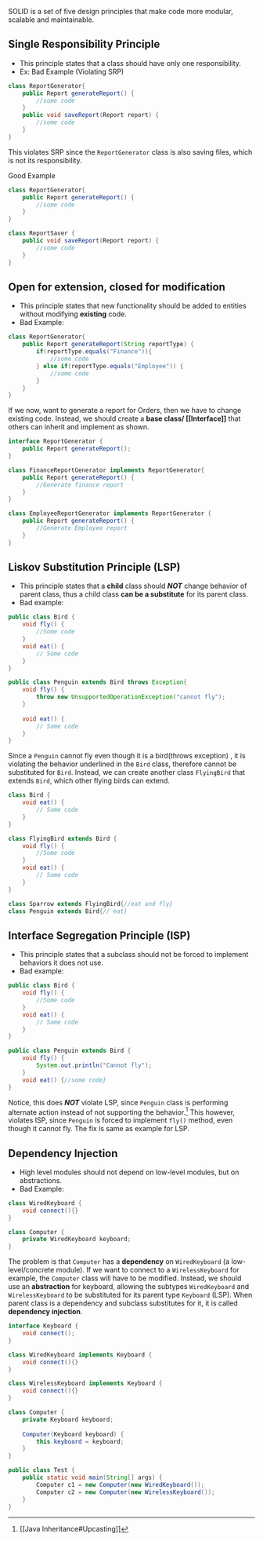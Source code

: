SOLID is a set of five design principles that make code more modular, scalable and maintainable.

## **S**ingle Responsibility Principle

+ This principle states that a class should have only one responsibility.
+ Ex: Bad Example (Violating SRP)
```java
class ReportGenerator{
	public Report generateReport() {
		//some code
	}
	public void saveReport(Report report) {
		//some code
	}
}
```
This violates SRP since the `ReportGenerator` class is also saving files, which is not its responsibility.

Good Example
```java
class ReportGenerator{
	public Report generateReport() {
		//some code
	}
}

class ReportSaver {
	public void saveReport(Report report) {
		//some code
	}
}
```

## **O**pen for extension, closed for modification

+ This principle states that new functionality should be added to entities without modifying **existing** code.
+ Bad Example:
```java
class ReportGenerator{
	public Report generateReport(String reportType) {
		if(reportType.equals("Finance")){
			//some code
		} else if(reportType.equals("Employee")) {
			//some code
		}
	}
}
```
If we now, want to generate a report for Orders, then we have to change existing code. 
Instead, we should create a **base class/ [[Interface]]** that others can inherit and implement as shown.
```java
interface ReportGenerator {
	public Report generateReport();
}

class FinanceReportGenerator implements ReportGenerator{
	public Report generateReport() {
		//Generate finance report
	}
}

class EmployeeReportGenerator implements ReportGenerator {
	public Report generateReport() {
		//Generate Employee report
	}
}
```

## **L**iskov Substitution Principle (LSP)

+ This principle states that a **child** class should ***NOT*** change behavior of parent class, thus a child class **can be a substitute** for its parent class.
+ Bad example:
```java
public class Bird {
	void fly() {
		//Some code
	}
	void eat() {
		// Some code
	}
}

public class Penguin extends Bird throws Exception{
	void fly() {
		throw new UnsupportedOperationException("cannot fly");
	}
	
	void eat() {
		// Some code
	}
}
```
Since a `Penguin` cannot fly even though it is a bird(throws exception) , it is violating the behavior underlined in the `Bird` class, therefore cannot be substituted for `Bird`. 
Instead, we can create another class `FlyingBird` that extends `Bird`, which other flying birds can extend.
```java
class Bird {
	void eat() {
		// Some code
	}
}

class FlyingBird extends Bird {
	void fly() {
		//Some code
	}
	void eat() {
		// Some code
	}
}

class Sparrow extends FlyingBird{//eat and fly}
class Penguin extends Bird{// eat}
```
## **I**nterface Segregation Principle (ISP)

+ This principle states that a subclass should not be forced to implement behaviors it does not use.
+ Bad example:
```java
public class Bird {
	void fly() {
		//Some code
	}
	void eat() {
		// Some code
	}
}

public class Penguin extends Bird {
	void fly() {
		System.out.println("Cannot fly");
	}
	void eat() {//some code}
}
```
Notice, this does ***NOT*** violate LSP, since `Penguin` class is performing alternate action instead of not supporting the behavior.[^1]
This however, violates ISP, since `Penguin` is forced to implement `fly()` method, even though it cannot fly. The fix is same as example for LSP.
## **D**ependency Injection

+ High level modules should not depend on low-level modules, but on abstractions.
+ Bad Example:
```java
class WiredKeyboard {
	void connect(){}
}

class Computer {
	private WiredKeyboard keyboard;
}
```
The problem is that `Computer` has a **dependency** on `WiredKeyboard` (a low-level/concrete module). If we want to connect to a `WirelessKeyboard` for example, the `Computer` class will have to be modified.
Instead, we should use an **abstraction** for keyboard, allowing the subtypes `WiredKeyboard` and `WirelessKeyboard` to be substituted for its parent type `Keyboard` (LSP). 
When parent class is a dependency and subclass substitutes for it, it is called **dependency injection**.
```java
interface Keyboard {
	void connect();
}

class WiredKeyboard implements Keyboard {
	void connect(){}
}

class WirelessKeyboard implements Keyboard {
	void connect(){}
}

class Computer {
	private Keyboard keyboard;
	
	Computer(Keyboard keyboard) {
		this.keyboard = keyboard;
	}
}

public class Test { 
	public static void main(String[] args) {
		Computer c1 = new Computer(new WiredKeyboard());
		Computer c2 = new Computer(new WirelessKeyboard());
	} 
}
```


[^1]: [[Java Inheritance#Upcasting]]

